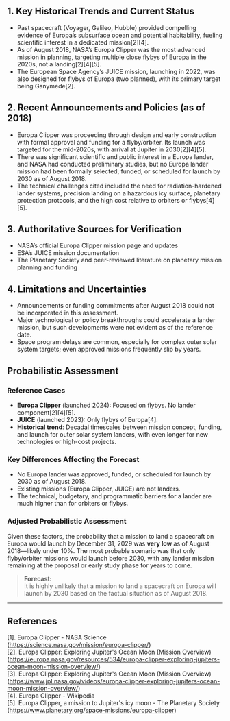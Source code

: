 ## 1. Key Historical Trends and Current Status

- Past spacecraft (Voyager, Galileo, Hubble) provided compelling evidence of Europa’s subsurface ocean and potential habitability, fueling scientific interest in a dedicated mission[2][4].
- As of August 2018, NASA’s Europa Clipper was the most advanced mission in planning, targeting multiple close flybys of Europa in the 2020s, not a landing[2][4][5].
- The European Space Agency’s JUICE mission, launching in 2022, was also designed for flybys of Europa (two planned), with its primary target being Ganymede[2].

## 2. Recent Announcements and Policies (as of 2018)

- Europa Clipper was proceeding through design and early construction with formal approval and funding for a flyby/orbiter. Its launch was targeted for the mid-2020s, with arrival at Jupiter in 2030[2][4][5].
- There was significant scientific and public interest in a Europa lander, and NASA had conducted preliminary studies, but no Europa lander mission had been formally selected, funded, or scheduled for launch by 2030 as of August 2018.
- The technical challenges cited included the need for radiation-hardened lander systems, precision landing on a hazardous icy surface, planetary protection protocols, and the high cost relative to orbiters or flybys[4][5].

## 3. Authoritative Sources for Verification

- NASA’s official Europa Clipper mission page and updates
- ESA’s JUICE mission documentation
- The Planetary Society and peer-reviewed literature on planetary mission planning and funding

## 4. Limitations and Uncertainties

- Announcements or funding commitments after August 2018 could not be incorporated in this assessment.
- Major technological or policy breakthroughs could accelerate a lander mission, but such developments were not evident as of the reference date.
- Space program delays are common, especially for complex outer solar system targets; even approved missions frequently slip by years.

## Probabilistic Assessment

### Reference Cases
- **Europa Clipper** (launched 2024): Focused on flybys. No lander component[2][4][5].
- **JUICE** (launched 2023): Only flybys of Europa[4].
- **Historical trend**: Decadal timescales between mission concept, funding, and launch for outer solar system landers, with even longer for new technologies or high-cost projects.

### Key Differences Affecting the Forecast
- No Europa lander was approved, funded, or scheduled for launch by 2030 as of August 2018.
- Existing missions (Europa Clipper, JUICE) are not landers.
- The technical, budgetary, and programmatic barriers for a lander are much higher than for orbiters or flybys.

### Adjusted Probabilistic Assessment

Given these factors, the probability that a mission to land a spacecraft on Europa would launch by December 31, 2029 was **very low** as of August 2018—likely under 10%. The most probable scenario was that only flyby/orbiter missions would launch before 2030, with any lander mission remaining at the proposal or early study phase for years to come.

> **Forecast:**  
> It is highly unlikely that a mission to land a spacecraft on Europa will launch by 2030 based on the factual situation as of August 2018.

---

## References

[1]. Europa Clipper - NASA Science (https://science.nasa.gov/mission/europa-clipper/)  
[2]. Europa Clipper: Exploring Jupiter's Ocean Moon (Mission Overview) (https://europa.nasa.gov/resources/534/europa-clipper-exploring-jupiters-ocean-moon-mission-overview/)  
[3]. Europa Clipper: Exploring Jupiter's Ocean Moon (Mission Overview) (https://www.jpl.nasa.gov/videos/europa-clipper-exploring-jupiters-ocean-moon-mission-overview/)  
[4]. Europa Clipper - Wikipedia  
[5]. Europa Clipper, a mission to Jupiter's icy moon - The Planetary Society (https://www.planetary.org/space-missions/europa-clipper)